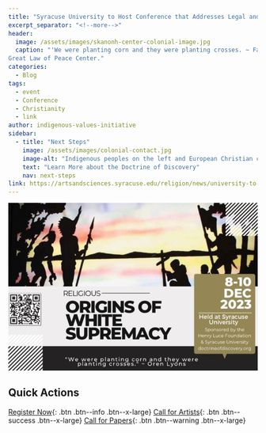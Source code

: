 ```yaml
---
title: "Syracuse University to Host Conference that Addresses Legal and Theological Theory of the Doctrine of Christian Discovery"
excerpt_separator: "<!--more-->"
header:
  image: /assets/images/skanonh-center-colonial-image.jpg
  caption: "'We were planting corn and they were planting crosses. ~ Faithkeeper Oren Lyons.' Image from the Skä•noñh
Great Law of Peace Center."
categories:
  - Blog
tags:
  - event
  - Conference
  - Christianity
  - link
author: indigenous-values-initiative
sidebar:
  - title: "Next Steps"
    image: /assets/images/colonial-contact.jpg
    image-alt: "Indigenous peoples on the left and European Christian colonizers on the right planting a cross. In the middle is Mother Earth."
    text: "Learn More about the Doctrine of Discovery"
    nav: next-steps  
link: https://artsandsciences.syracuse.edu/religion/news/university-to-host-conference-that-addresses-legal-and-theological-theory-of-the-doctrine-of-christian-discovery/
---
```

![Conference Flyer](/assets/images/2023-conference-banner.jpg)

## Quick Actions
[Register Now](https://cusecommunity.syr.edu/s/1632/17/interior.aspx?sid=1632&gid=2&pgid=9401&content_id=13275){: .btn .btn--info .btn--x-large}
[Call for Artists](https://syracuseuniversity.qualtrics.com/jfe/form/SV_5u4auzuwe7xvRjw){: .btn .btn--success .btn--x-large}
[Call for Papers](https://docs.google.com/forms/d/e/1FAIpQLSd-A7Eef3hU7RmrsOWm61GuMrLzocXwcTM-UU2jPVfqlnanuA/viewform){: .btn .btn--warning .btn--x-large}

